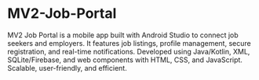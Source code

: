 # MV2-Job-Portal
MV2 Job Portal is a mobile app built with Android Studio to connect job seekers and employers. It features job listings, profile management, secure registration, and real-time notifications. Developed using Java/Kotlin, XML, SQLite/Firebase, and web components with HTML, CSS, and JavaScript. Scalable, user-friendly, and efficient.
